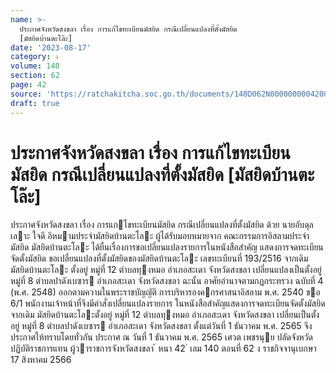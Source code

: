 ```yaml
---
name: >-
  ประกาศจังหวัดสงขลา เรื่อง การแก้ไขทะเบียนมัสยิด กรณีเปลี่ยนแปลงที่ตั้งมัสยิด
  [มัสยิดบ้านตะโล๊ะ]
date: '2023-08-17'
category: ง
volume: 140
section: 62
page: 42
source: 'https://ratchakitcha.soc.go.th/documents/140D062N0000000004200.pdf'
draft: true
---
```


# ประกาศจังหวัดสงขลา เรื่อง การแก้ไขทะเบียนมัสยิด กรณีเปลี่ยนแปลงที่ตั้งมัสยิด [มัสยิดบ้านตะโล๊ะ]

ประกาศจังหวัดสงขลา เรื่อง การแกไขทะเบียนมัสยิด กรณีเปลี่ยนแปลงที่ตั้งมัสยิด ด้วย นายอับดุลเลาะ ใจดี อิหมามประจํามัสยิดบ้านตะโละ ผู้ได้รับมอบหมายจาก คณะกรรมการอิสลามประจํามัสยิด มัสยิดบ้านตะโละ ได้ยื่นเรื่องการขอเปลี่ยนแปลงรายการในหนังสือสําคัญ แสดงการจดทะเบียนจัดตั้งมัสยิด ขอเปลี่ยนแปลงที่ตั้งมัสยิดของมัสยิดบ้านตะโละ เลขทะเบียนที่ 193/2516 จากเดิมมัสยิดบ้านตะโละ ตั้งอยู่ หมู่ที่ 12 ตําบลทุงหมอ อําเภอสะเดา จังหวัดสงขลา เปลี่ยนแปลงเป็นตั้งอยู่ หมู่ที่ 8 ตําบลปาดังเบซาร อําเภอสะเดา จังหวัดสงขลา ฉะนั้น อาศัยอํานาจตามกฎกระทรวง ฉบับที่ 4 (พ.ศ. 2548) ออกตามความในพระราชบัญญัติ การบริหารองคกรศาสนาอิสลาม พ.ศ. 2540 ขอ 6/1 พนักงานเจ้าหน้าที่จึงมีคําสั่งเปลี่ยนแปลงรายการ ในหนังสือสําคัญแสดงการจดทะเบียนจัดตั้งมัสยิดจากเดิม มัสยิดบ้านตะโละตั้งอยู่ หมู่ที่ 12 ตําบลทุงหมอ อําเภอสะเดา จังหวัดสงขลา เปลี่ยนเป็นตั้งอยู่ หมู่ที่ 8 ตําบลปาดังเบซาร อําเภอสะเดา จังหวัดสงขลา ตั้งแต่วันที่ 1 ธันวาคม พ.ศ. 2565 จึงประกาศให้ทราบโดยทั่วกัน ประกาศ ณ วันที่ 1 ธันวาคม พ.ศ. 2565 เศวต เพชรนุย ปลัดจังหวัด ปฏิบัติราชการแทน ผู้วาราชการจังหวัดสงขลา ้ หนา 42 ่ เลม 140 ตอนที่ 62 ง ราชกิจจานุเบกษา 17 สิงหาคม 2566
